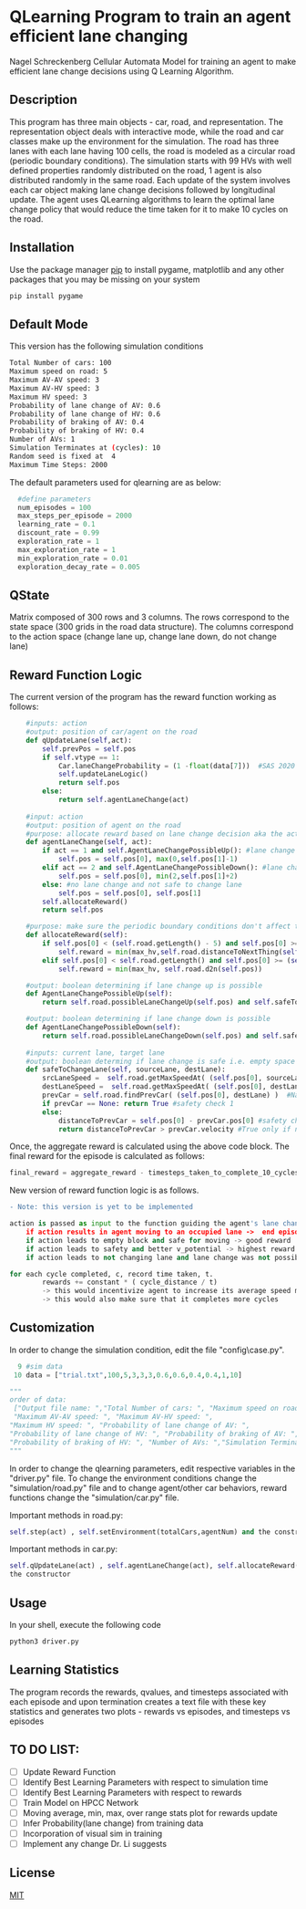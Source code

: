 # QLearning Program to train an agent efficient lane changing 
Nagel Schreckenberg Cellular Automata Model for training an agent to make efficient lane change decisions using Q Learning Algorithm. 

## Description
This program has three main objects - car, road, and representation. The representation object deals with interactive mode, while the road and car classes make up the environment for the simulation. The road has three lanes with each lane having 100 cells, the road is modeled as a circular road (periodic boundary conditions). The simulation starts with 99 HVs with well defined properties randomly distributed on the road, 1 agent is also distributed randomly in the same road. Each update of the system involves each car object making lane change decisions followed by longitudinal update. The agent uses QLearning algorithms to learn the optimal lane change policy that would reduce the time taken for it to make 10 cycles on the road.

## Installation

Use the package manager [pip](https://pip.pypa.io/en/stable/) to install pygame, matplotlib and any other packages that you may be missing on your system

```bash
pip install pygame
```
## Default Mode
This version has the following simulation conditions
```bash
Total Number of cars: 100
Maximum speed on road: 5
Maximum AV-AV speed: 3
Maximum AV-HV speed: 3
Maximum HV speed: 3
Probability of lane change of AV: 0.6
Probability of lane change of HV: 0.6
Probability of braking of AV: 0.4
Probability of braking of HV: 0.4
Number of AVs: 1
Simulation Terminates at (cycles): 10
Random seed is fixed at  4
Maximum Time Steps: 2000
```
The default parameters used for qlearning are as below:
```python
  #define parameters 
  num_episodes = 100
  max_steps_per_episode = 2000
  learning_rate = 0.1 
  discount_rate = 0.99
  exploration_rate = 1 
  max_exploration_rate = 1 
  min_exploration_rate = 0.01
  exploration_decay_rate = 0.005
```

## QState 
Matrix composed of 300 rows and 3 columns.
The rows correspond to the state space (300 grids in the road data structure).
The columns correspond to the action space (change lane up, change lane down, do not change lane)

## Reward Function Logic
The current version of the program has the reward function working as follows:
```python
    #inputs: action
    #output: position of car/agent on the road
    def qUpdateLane(self,act):
        self.prevPos = self.pos
        if self.vtype == 1: 
            Car.laneChangeProbability = (1 -float(data[7]))  #SAS 2020
            self.updateLaneLogic()
            return self.pos   
        else:
            return self.agentLaneChange(act)
 
    #input: action
    #output: position of agent on the road
    #purpose: allocate reward based on lane change decision aka the action of the agent and update the position of the agent
    def agentLaneChange(self, act):
        if act == 1 and self.AgentLaneChangePossibleUp(): #lane change up
            self.pos = self.pos[0], max(0,self.pos[1]-1)
        elif act == 2 and self.AgentLaneChangePossibleDown(): #lane change down
            self.pos = self.pos[0], min(2,self.pos[1]+2)
        else: #no lane change and not safe to change lane
            self.pos = self.pos[0], self.pos[1]
        self.allocateReward()
        return self.pos

    #purpose: make sure the periodic boundary conditions don't affect the rewards and allocates rewards
    def allocateReward(self):
        if self.pos[0] < (self.road.getLength() - 5) and self.pos[0] >= 0:
            self.reward = min(max_hv,self.road.distanceToNextThing(self.pos))
        elif self.pos[0] < self.road.getLength() and self.pos[0] >= (self.road.getLength() - 5):
            self.reward = min(max_hv, self.road.d2n(self.pos))

    #output: boolean determining if lane change up is possible
    def AgentLaneChangePossibleUp(self):
        return self.road.possibleLaneChangeUp(self.pos) and self.safeToChangeLane(self.pos[1], self.pos[1] - 1)

    #output: boolean determining if lane change down is possible
    def AgentLaneChangePossibleDown(self):
        return self.road.possibleLaneChangeDown(self.pos) and self.safeToChangeLane(self.pos[1], self.pos[1] + 1)
 
    #inputs: current lane, target lane
    #output: boolean determing if lane change is safe i.e. empty space in target lane and trailing car in target lane will not collide
    def safeToChangeLane(self, sourceLane, destLane):
        srcLaneSpeed =  self.road.getMaxSpeedAt( (self.pos[0], sourceLane) )  #gets max speed at sourcelane
        destLaneSpeed =  self.road.getMaxSpeedAt( (self.pos[0], destLane) )#gets max speed at destlane
        prevCar = self.road.findPrevCar( (self.pos[0], destLane) )  #NaSch lane change rule safety
        if prevCar == None: return True #safety check 1
        else:
            distanceToPrevCar = self.pos[0] - prevCar.pos[0] #safety check 2
            return distanceToPrevCar > prevCar.velocity #True only if no collision
```
Once, the aggregate reward is calculated using the above code block. The final reward for the episode is calculated as follows:
```python
final_reward = aggregate_reward - timesteps_taken_to_complete_10_cycles
```
New version of reward function logic is as follows. 
```diff
- Note: this version is yet to be implemented
```
```python
action is passed as input to the function guiding the agent's lane change dynamics
    if action results in agent moving to an occupied lane ->  end episode and  high penalty
    if action leads to empty block and safe for moving -> good reward
    if action leads to safety and better v_potential -> highest reward
    if action leads to not changing lane and lane change was not possible -> good reward

for each cycle completed, c, record time taken, t.
        rewards += constant * ( cycle_distance / t)
        -> this would incentivize agent to increase its average speed more
        -> this would also make sure that it completes more cycles
```

## Customization
In order to change the simulation condition, edit the file "config\case.py". 
```python
  9 #sim data
 10 data = ["trial.txt",100,5,3,3,3,0.6,0.6,0.4,0.4,1,10]

"""
order of data:
 ["Output file name: ","Total Number of cars: ", "Maximum speed on road: ",
 "Maximum AV-AV speed: ", "Maximum AV-HV speed: ",     
"Maximum HV speed: ", "Probability of lane change of AV: ", 
"Probability of lane change of HV: ", "Probability of braking of AV: ", 
"Probability of braking of HV: ", "Number of AVs: ","Simulation Terminates at (cycles): "] 
"""
```
In order to change the qlearning parameters, edit respective variables in the "driver.py" file. To change the environment conditions change the "simulation/road.py" file and to change agent/other car behaviors, reward functions change the "simulation/car.py" file. 

Important methods in road.py: 
```python
self.step(act) , self.setEnvironment(totalCars,agentNum) and the constructor
```
Important methods in car.py:
```python
self.qUpdateLane(act) , self.agentLaneChange(act), self.allocateReward() and 
the constructor
```

## Usage
In your shell, execute the following code
```bash
python3 driver.py
```
## Learning Statistics
The program records the rewards, qvalues, and timesteps associated with each episode and upon termination creates a text file with these key statistics and generates two plots - rewards vs episodes, and timesteps vs episodes
## TO DO LIST:
- [ ] Update Reward Function
- [ ] Identify Best Learning Parameters with respect to simulation time 
- [ ] Identify Best Learning Parameters with respect to rewards
- [ ] Train Model on HPCC Network
- [ ] Moving average, min, max, over range stats plot for rewards update
- [ ] Infer Probability(lane change) from training data 
- [ ] Incorporation of visual sim in training 
- [ ] Implement any change Dr. Li suggests

## License
[MIT](https://choosealicense.com/licenses/mit/)
